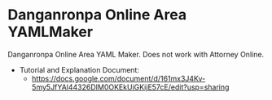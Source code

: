 # Danganronpa Online Area YAMLMaker
Danganronpa Online Area YAML Maker. Does not work with Attorney Online.

- Tutorial and Explanation Document: 
  - https://docs.google.com/document/d/161mx3J4Kv-5my5JfYAl44326DIM0OKEkUiGKijE57cE/edit?usp=sharing

